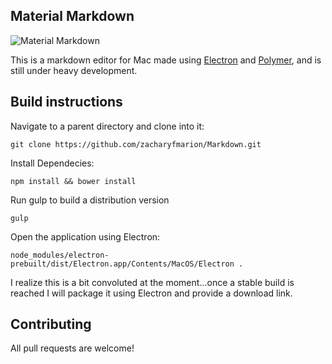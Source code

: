 ## Material Markdown

![](https://raw.githubusercontent.com/zacharyfmarion/Markdown/master/Screenshot.png?raw=true "Material Markdown")

This is a markdown editor for Mac made using [Electron](http://electron.atom.io/) and [Polymer](https://www.polymer-project.org/), and is still under heavy development.

## Build instructions

Navigate to a parent directory and clone into it:

`git clone https://github.com/zacharyfmarion/Markdown.git`

Install Dependecies:

`npm install && bower install`

Run gulp to build a distribution version

`gulp`

Open the application using Electron:

`node_modules/electron-prebuilt/dist/Electron.app/Contents/MacOS/Electron .`

I realize this is a bit convoluted at the moment...once a stable build is reached I will package it using Electron and provide a download link.

## Contributing

All pull requests are welcome!
